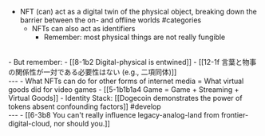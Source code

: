 
- NFT (can) act as a digital twin of the physical object, breaking down the barrier between the on- and offline worlds #categories 
  - NFTs can also act as identifiers
    - Remember: most physical things are not really fungible
<br>
- But remember:
  - [[8-1b2 Digital-physical is entwined]]
  - [[12-1f 言葉と物事の関係性が一対である必要性はない (e.g., 二項同体)]]
<br>
---
- What NFTs can do for other forms of internet media = What virtual goods did for video games
  - [[5-1b1b1a4 Game = Game + Streaming + Virtual Goods]]
    - Identity Stack: [[Dogecoin demonstrates the power of tokens absent confounding factors]] #develop 
<br>
---
- [[6-3b8 You can't really influence legacy-analog-land from frontier-digital-cloud, nor should you.]]
